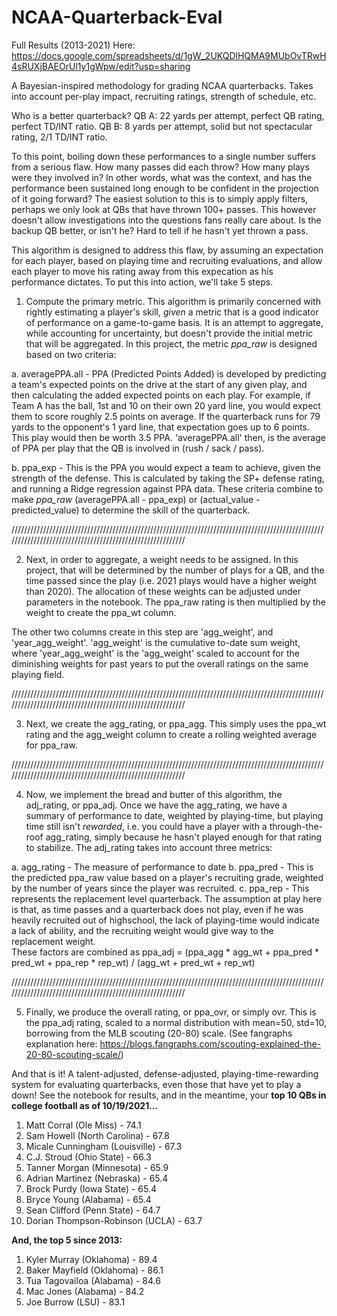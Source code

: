 # NCAA-Quarterback-Eval

Full Results (2013-2021) Here: https://docs.google.com/spreadsheets/d/1gW_2UKQDlHQMA9MUbOvTRwH4sRUXjBAEOrUl1y1gWpw/edit?usp=sharing

A Bayesian-inspired methodology for grading NCAA quarterbacks. Takes into account per-play impact, recruiting ratings, strength of schedule, etc.

Who is a better quarterback?
QB A: 22 yards per attempt, perfect QB rating, perfect TD/INT ratio.
QB B: 8 yards per attempt, solid but not spectacular rating, 2/1 TD/INT ratio.

To this point, boiling down these performances to a single number suffers from a serious flaw. How many passes did each throw? How many plays were they involved in? In other words, what was the context, and has the performance been sustained long enough to be confident in the projection of it going forward? The easiest solution to this is to simply apply filters, perhaps we only look at QBs that have thrown 100+ passes. This however doesn't allow investigations into the questions fans really care about. Is the backup QB better, or isn't he? Hard to tell if he hasn't yet thrown a pass.

This algorithm is designed to address this flaw, by assuming an expectation for each player, based on playing time and recruiting evaluations, and allow each player to move his rating away from this expecation as his performance dictates. To put this into action, we'll take 5 steps.

1. Compute the primary metric. This algorithm is primarily concerned with rightly estimating a player's skill, _given_ a metric that is a good indicator of performance on a game-to-game basis. It is an attempt to aggregate, while accounting for uncertainty, but doesn't provide the initial metric that will be aggregated. In this project, the metric _ppa_raw_ is designed based on two criteria:

a.	averagePPA.all - PPA (Predicted Points Added) is developed by predicting a team's expected points on the drive at the start of any given play, and then calculating the added expected points on each play. For example, if Team A has the ball, 1st and 10 on their own 20 yard line, you would expect them to score roughly 2.5 points on average. If the quarterback runs for 79 yards to the opponent's 1 yard line, that expectation goes up to 6 points. This play would then be worth 3.5 PPA. 'averagePPA.all' then, is the average of PPA per play that the QB is involved in (rush / sack / pass).
   
b. ppa_exp - This is the PPA you would expect a team to achieve, given the strength of the defense. This is calculated by taking the SP+ defense rating, and running a Ridge regression against PPA data. These criteria combine to make _ppa_raw_ (averagePPA.all - ppa_exp) or (actual_value - predicted_value) to determine the skill of the quarterback.

////////////////////////////////////////////////////////////////////////////////////////////////////////////////////////////////////////////////////////// 

2. Next, in order to aggregate, a weight needs to be assigned. In this project, that will be determined by the number of plays for a QB, and the time passed since the play (i.e. 2021 plays would have a higher weight than 2020). The allocation of these weights can be adjusted under parameters in the notebook. The ppa_raw rating is then multiplied by the weight to create the ppa_wt column.

The other two columns create in this step are 'agg_weight', and 'year_agg_weight'. 'agg_weight' is the cumulative to-date sum weight, where 'year_agg_weight' is the 'agg_weight' scaled to account for the diminishing weights for past years to put the overall ratings on the same playing field.

////////////////////////////////////////////////////////////////////////////////////////////////////////////////////////////////////////////////////////// 

3. Next, we create the agg_rating, or ppa_agg. This simply uses the ppa_wt rating and the agg_weight column to create a rolling weighted average for ppa_raw.

////////////////////////////////////////////////////////////////////////////////////////////////////////////////////////////////////////////////////////// 

4. Now, we implement the bread and butter of this algorithm, the adj_rating, or ppa_adj. Once we have the agg_rating, we have a summary of performance to date, weighted by playing-time, but playing time still isn't _rewarded_, i.e. you could have a player with a through-the-roof agg_rating, simply because he hasn't played enough for that rating to stabilize. The adj_rating takes into account three metrics:

a. agg_rating - The measure of performance to date
b. ppa_pred - This is the predicted ppa_raw value based on a player's recruiting grade, weighted by the number of years since the player was recruited.
c. ppa_rep - This represents the replacement level quarterback. The assumption at play here is that, as time passes and a quarterback does not play, even if he was        heavily recruited out of highschool, the lack of playing-time would indicate a lack of ability, and the recruiting weight would give way to the replacement weight.\
These factors are combined as ppa_adj = (ppa_agg * agg_wt + ppa_pred * pred_wt + ppa_rep * rep_wt) / (agg_wt + pred_wt + rep_wt)

////////////////////////////////////////////////////////////////////////////////////////////////////////////////////////////////////////////////////////// 

5. Finally, we produce the overall rating, or ppa_ovr, or simply ovr. This is the ppa_adj rating, scaled to a normal distribution with mean=50, std=10, borrowing from the MLB scouting (20-80) scale. (See fangraphs explanation here: https://blogs.fangraphs.com/scouting-explained-the-20-80-scouting-scale/)

And that is it! A talent-adjusted, defense-adjusted, playing-time-rewarding system for evaluating quarterbacks, even those that have yet to play a down! See the notebook for results, and in the meantime, your **top 10 QBs in college football as of 10/19/2021...**

1. Matt Corral (Ole Miss) - 74.1
2. Sam Howell (North Carolina) - 67.8
3. Micale Cunningham (Louisville) - 67.3
4. C.J. Stroud (Ohio State) - 66.3
5. Tanner Morgan (Minnesota) - 65.9
6. Adrian Martinez (Nebraska) - 65.4
7. Brock Purdy (Iowa State) - 65.4
8. Bryce Young (Alabama) - 65.4
9. Sean Clifford (Penn State) - 64.7
10. Dorian Thompson-Robinson (UCLA) - 63.7

**And, the top 5 since 2013:**
1. Kyler Murray (Oklahoma) - 89.4
2. Baker Mayfield (Oklahoma) - 86.1
3. Tua Tagovailoa (Alabama) - 84.6
4. Mac Jones (Alabama) - 84.2
5. Joe Burrow (LSU) - 83.1
